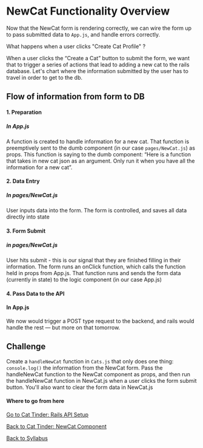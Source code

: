 # NewCat Functionality Overview

Now that the NewCat form is rendering correctly, we can wire the form up to pass submitted data to ```App.js```, and handle errors correctly.

What happens when a user clicks "Create Cat Profile" ?

When a user clicks the “Create a Cat” button to submit the form, we want that to trigger a series of actions that lead to adding a new cat to the rails database. Let's chart where the information submitted by the user has to travel in order to get to the db.

## Flow of information from form to DB
#### 1. Preparation

##### In App.js
A function is created to handle information for a new cat. That function is preemptively sent to the dumb component (in our case ```pages/NewCat.js```) as props. This function is saying to the dumb component: “Here is a function that takes in new cat json as an argument. Only run it when you have all the information for a new cat”.

#### 2. Data Entry

##### In pages/NewCat.js
User inputs data into the form. The form is controlled, and saves all data directly into state

#### 3. Form Submit

##### in pages/NewCat.js
User hits submit - this is our signal that they are finished filling in their information. The form runs an onClick function, which calls the function held in props from App.js. That function runs and sends the form data (currently in state) to the logic component (in our case App.js)

#### 4. Pass Data to the API

#### In App.js
We now would trigger a POST type request to the backend, and rails would handle the rest — but more on that tomorrow.

## Challenge

Create a ```handleNewCat``` function in ```Cats.js``` that only does one thing: ```console.log()``` the information from the NewCat form. Pass the handleNewCat function to the NewCat component as props, and then run the handleNewCat function in NewCat.js when a user clicks the form submit button. You'll also want to clear the form data in NewCat.js  


#### Where to go from here

[Go to Cat Tinder: Rails API Setup](../Backend/01cat_tinder_setup.md)

[Back to Cat Tinder: NewCat Component](./07cat_tinder_new_cats.md)

[Back to Syllabus](../../README.md)

